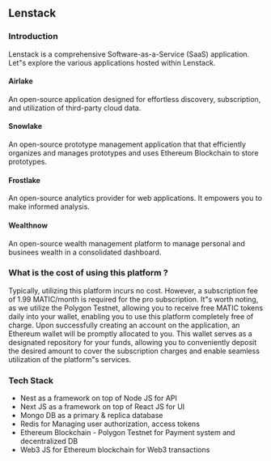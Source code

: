 ## Lenstack

### Introduction

Lenstack is a comprehensive Software-as-a-Service (SaaS) application. Let"s explore the various applications hosted within Lenstack.

#### Airlake
An open-source application designed for effortless discovery, subscription, and utilization of third-party cloud data.

#### Snowlake
An open-source prototype management application that that efficiently organizes and manages prototypes and uses Ethereum Blockchain to store prototypes.

#### Frostlake
An open-source analytics provider for web applications. It empowers you to make informed analysis.

#### Wealthnow
An open-source wealth management platform to manage personal and businees wealth in a consolidated dashboard.

### What is the cost of using this platform ?

Typically, utilizing this platform incurs no cost. However, a subscription fee of 1.99 MATIC/month is required for the pro subscription. It"s worth noting, as we utilize the Polygon Testnet, allowing you to receive free MATIC tokens daily into your wallet, enabling you to use this platform completely free of charge.
Upon successfully creating an account on the application, an Ethereum wallet will be promptly allocated to you. This wallet serves as a designated repository for your funds, allowing you to conveniently deposit the desired amount to cover the subscription charges and enable seamless utilization of the platform"s services.

### Tech Stack

* Nest as a framework on top of Node JS for API
* Next JS as a framework on top of React JS for UI
* Mongo DB as a primary & replica database
* Redis for Managing user authorization, access tokens
* Ethereum Blockchain - Polygon Testnet for Payment system and decentralized DB
* Web3 JS for Ethereum blockchain for Web3 transactions